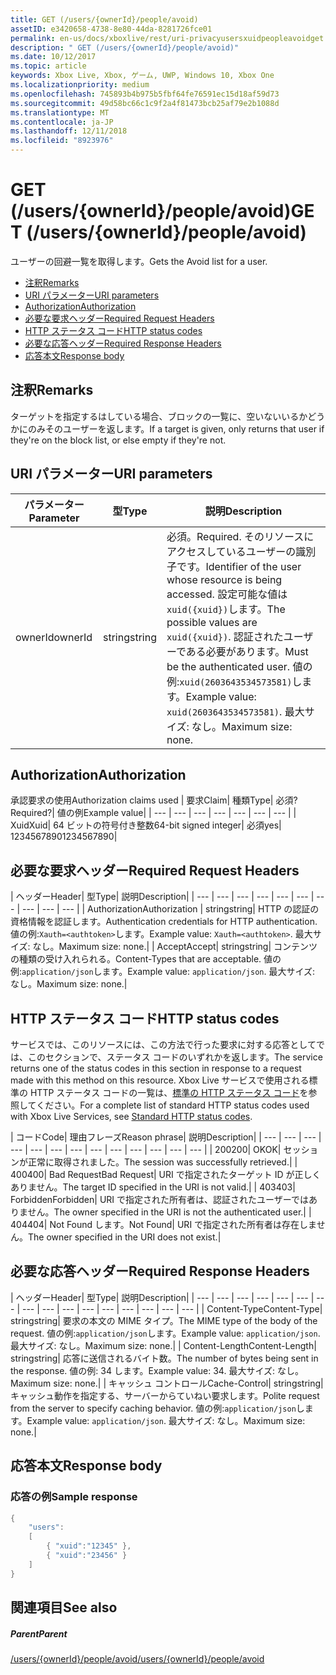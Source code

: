 ```yaml
---
title: GET (/users/{ownerId}/people/avoid)
assetID: e3420658-4738-8e80-44da-8281726fce01
permalink: en-us/docs/xboxlive/rest/uri-privacyusersxuidpeopleavoidget.html
description: " GET (/users/{ownerId}/people/avoid)"
ms.date: 10/12/2017
ms.topic: article
keywords: Xbox Live, Xbox, ゲーム, UWP, Windows 10, Xbox One
ms.localizationpriority: medium
ms.openlocfilehash: 745893b4b975b5fbf64fe76591ec15d18af59d73
ms.sourcegitcommit: 49d58bc66c1c9f2a4f81473bcb25af79e2b1088d
ms.translationtype: MT
ms.contentlocale: ja-JP
ms.lasthandoff: 12/11/2018
ms.locfileid: "8923976"
---
```

# <a name="get-usersowneridpeopleavoid"></a><span data-ttu-id="f39e9-104">GET (/users/{ownerId}/people/avoid)</span><span class="sxs-lookup"><span data-stu-id="f39e9-104">GET (/users/{ownerId}/people/avoid)</span></span>
<span data-ttu-id="f39e9-105">ユーザーの回避一覧を取得します。</span><span class="sxs-lookup"><span data-stu-id="f39e9-105">Gets the Avoid list for a user.</span></span>

  * [<span data-ttu-id="f39e9-106">注釈</span><span class="sxs-lookup"><span data-stu-id="f39e9-106">Remarks</span></span>](#ID4EQ)
  * [<span data-ttu-id="f39e9-107">URI パラメーター</span><span class="sxs-lookup"><span data-stu-id="f39e9-107">URI parameters</span></span>](#ID4EZ)
  * [<span data-ttu-id="f39e9-108">Authorization</span><span class="sxs-lookup"><span data-stu-id="f39e9-108">Authorization</span></span>](#ID4EEB)
  * [<span data-ttu-id="f39e9-109">必要な要求ヘッダー</span><span class="sxs-lookup"><span data-stu-id="f39e9-109">Required Request Headers</span></span>](#ID4EJC)
  * [<span data-ttu-id="f39e9-110">HTTP ステータス コード</span><span class="sxs-lookup"><span data-stu-id="f39e9-110">HTTP status codes</span></span>](#ID4EYD)
  * [<span data-ttu-id="f39e9-111">必要な応答ヘッダー</span><span class="sxs-lookup"><span data-stu-id="f39e9-111">Required Response Headers</span></span>](#ID4E1F)
  * [<span data-ttu-id="f39e9-112">応答本文</span><span class="sxs-lookup"><span data-stu-id="f39e9-112">Response body</span></span>](#ID4ESH)

<a id="ID4EQ"></a>


## <a name="remarks"></a><span data-ttu-id="f39e9-113">注釈</span><span class="sxs-lookup"><span data-stu-id="f39e9-113">Remarks</span></span>

<span data-ttu-id="f39e9-114">ターゲットを指定するはしている場合、ブロックの一覧に、空いないいるかどうかにのみそのユーザーを返します。</span><span class="sxs-lookup"><span data-stu-id="f39e9-114">If a target is given, only returns that user if they're on the block list, or else empty if they're not.</span></span>

<a id="ID4EZ"></a>


## <a name="uri-parameters"></a><span data-ttu-id="f39e9-115">URI パラメーター</span><span class="sxs-lookup"><span data-stu-id="f39e9-115">URI parameters</span></span>

| <span data-ttu-id="f39e9-116">パラメーター</span><span class="sxs-lookup"><span data-stu-id="f39e9-116">Parameter</span></span>| <span data-ttu-id="f39e9-117">型</span><span class="sxs-lookup"><span data-stu-id="f39e9-117">Type</span></span>| <span data-ttu-id="f39e9-118">説明</span><span class="sxs-lookup"><span data-stu-id="f39e9-118">Description</span></span>|
| --- | --- | --- |
| <span data-ttu-id="f39e9-119">ownerId</span><span class="sxs-lookup"><span data-stu-id="f39e9-119">ownerId</span></span>| <span data-ttu-id="f39e9-120">string</span><span class="sxs-lookup"><span data-stu-id="f39e9-120">string</span></span>| <span data-ttu-id="f39e9-121">必須。</span><span class="sxs-lookup"><span data-stu-id="f39e9-121">Required.</span></span> <span data-ttu-id="f39e9-122">そのリソースにアクセスしているユーザーの識別子です。</span><span class="sxs-lookup"><span data-stu-id="f39e9-122">Identifier of the user whose resource is being accessed.</span></span> <span data-ttu-id="f39e9-123">設定可能な値は<code>xuid({xuid})</code>します。</span><span class="sxs-lookup"><span data-stu-id="f39e9-123">The possible values are <code>xuid({xuid})</code>.</span></span> <span data-ttu-id="f39e9-124">認証されたユーザーである必要があります。</span><span class="sxs-lookup"><span data-stu-id="f39e9-124">Must be the authenticated user.</span></span> <span data-ttu-id="f39e9-125">値の例:<code>xuid(2603643534573581)</code>します。</span><span class="sxs-lookup"><span data-stu-id="f39e9-125">Example value: <code>xuid(2603643534573581)</code>.</span></span> <span data-ttu-id="f39e9-126">最大サイズ: なし。</span><span class="sxs-lookup"><span data-stu-id="f39e9-126">Maximum size: none.</span></span> |

<a id="ID4EEB"></a>


## <a name="authorization"></a><span data-ttu-id="f39e9-127">Authorization</span><span class="sxs-lookup"><span data-stu-id="f39e9-127">Authorization</span></span>

<span data-ttu-id="f39e9-128">承認要求の使用</span><span class="sxs-lookup"><span data-stu-id="f39e9-128">Authorization claims used</span></span> | <span data-ttu-id="f39e9-129">要求</span><span class="sxs-lookup"><span data-stu-id="f39e9-129">Claim</span></span>| <span data-ttu-id="f39e9-130">種類</span><span class="sxs-lookup"><span data-stu-id="f39e9-130">Type</span></span>| <span data-ttu-id="f39e9-131">必須?</span><span class="sxs-lookup"><span data-stu-id="f39e9-131">Required?</span></span>| <span data-ttu-id="f39e9-132">値の例</span><span class="sxs-lookup"><span data-stu-id="f39e9-132">Example value</span></span>|
| --- | --- | --- | --- | --- | --- | --- |
| <span data-ttu-id="f39e9-133">Xuid</span><span class="sxs-lookup"><span data-stu-id="f39e9-133">Xuid</span></span>| <span data-ttu-id="f39e9-134">64 ビットの符号付き整数</span><span class="sxs-lookup"><span data-stu-id="f39e9-134">64-bit signed integer</span></span>| <span data-ttu-id="f39e9-135">必須</span><span class="sxs-lookup"><span data-stu-id="f39e9-135">yes</span></span>| <span data-ttu-id="f39e9-136">1234567890</span><span class="sxs-lookup"><span data-stu-id="f39e9-136">1234567890</span></span>|

<a id="ID4EJC"></a>


## <a name="required-request-headers"></a><span data-ttu-id="f39e9-137">必要な要求ヘッダー</span><span class="sxs-lookup"><span data-stu-id="f39e9-137">Required Request Headers</span></span>

| <span data-ttu-id="f39e9-138">ヘッダー</span><span class="sxs-lookup"><span data-stu-id="f39e9-138">Header</span></span>| <span data-ttu-id="f39e9-139">型</span><span class="sxs-lookup"><span data-stu-id="f39e9-139">Type</span></span>| <span data-ttu-id="f39e9-140">説明</span><span class="sxs-lookup"><span data-stu-id="f39e9-140">Description</span></span>|
| --- | --- | --- | --- | --- | --- | --- | --- | --- | --- |
| <span data-ttu-id="f39e9-141">Authorization</span><span class="sxs-lookup"><span data-stu-id="f39e9-141">Authorization</span></span> | <span data-ttu-id="f39e9-142">string</span><span class="sxs-lookup"><span data-stu-id="f39e9-142">string</span></span>| <span data-ttu-id="f39e9-143">HTTP の認証の資格情報を認証します。</span><span class="sxs-lookup"><span data-stu-id="f39e9-143">Authentication credentials for HTTP authentication.</span></span> <span data-ttu-id="f39e9-144">値の例:<code>Xauth=&lt;authtoken></code>します。</span><span class="sxs-lookup"><span data-stu-id="f39e9-144">Example value: <code>Xauth=&lt;authtoken></code>.</span></span> <span data-ttu-id="f39e9-145">最大サイズ: なし。</span><span class="sxs-lookup"><span data-stu-id="f39e9-145">Maximum size: none.</span></span>|
| <span data-ttu-id="f39e9-146">Accept</span><span class="sxs-lookup"><span data-stu-id="f39e9-146">Accept</span></span>| <span data-ttu-id="f39e9-147">string</span><span class="sxs-lookup"><span data-stu-id="f39e9-147">string</span></span>| <span data-ttu-id="f39e9-148">コンテンツの種類の受け入れられる。</span><span class="sxs-lookup"><span data-stu-id="f39e9-148">Content-Types that are acceptable.</span></span> <span data-ttu-id="f39e9-149">値の例:<code>application/json</code>します。</span><span class="sxs-lookup"><span data-stu-id="f39e9-149">Example value: <code>application/json</code>.</span></span> <span data-ttu-id="f39e9-150">最大サイズ: なし。</span><span class="sxs-lookup"><span data-stu-id="f39e9-150">Maximum size: none.</span></span>|

<a id="ID4EYD"></a>


## <a name="http-status-codes"></a><span data-ttu-id="f39e9-151">HTTP ステータス コード</span><span class="sxs-lookup"><span data-stu-id="f39e9-151">HTTP status codes</span></span>

<span data-ttu-id="f39e9-152">サービスでは、このリソースには、この方法で行った要求に対する応答としてでは、このセクションで、ステータス コードのいずれかを返します。</span><span class="sxs-lookup"><span data-stu-id="f39e9-152">The service returns one of the status codes in this section in response to a request made with this method on this resource.</span></span> <span data-ttu-id="f39e9-153">Xbox Live サービスで使用される標準の HTTP ステータス コードの一覧は、[標準の HTTP ステータス コード](../../additional/httpstatuscodes.md)を参照してください。</span><span class="sxs-lookup"><span data-stu-id="f39e9-153">For a complete list of standard HTTP status codes used with Xbox Live Services, see [Standard HTTP status codes](../../additional/httpstatuscodes.md).</span></span>

| <span data-ttu-id="f39e9-154">コード</span><span class="sxs-lookup"><span data-stu-id="f39e9-154">Code</span></span>| <span data-ttu-id="f39e9-155">理由フレーズ</span><span class="sxs-lookup"><span data-stu-id="f39e9-155">Reason phrase</span></span>| <span data-ttu-id="f39e9-156">説明</span><span class="sxs-lookup"><span data-stu-id="f39e9-156">Description</span></span>|
| --- | --- | --- | --- | --- | --- | --- | --- | --- | --- | --- | --- | --- |
| <span data-ttu-id="f39e9-157">200</span><span class="sxs-lookup"><span data-stu-id="f39e9-157">200</span></span>| <span data-ttu-id="f39e9-158">OK</span><span class="sxs-lookup"><span data-stu-id="f39e9-158">OK</span></span>| <span data-ttu-id="f39e9-159">セッションが正常に取得されました。</span><span class="sxs-lookup"><span data-stu-id="f39e9-159">The session was successfully retrieved.</span></span>|
| <span data-ttu-id="f39e9-160">400</span><span class="sxs-lookup"><span data-stu-id="f39e9-160">400</span></span>| <span data-ttu-id="f39e9-161">Bad Request</span><span class="sxs-lookup"><span data-stu-id="f39e9-161">Bad Request</span></span>| <span data-ttu-id="f39e9-162">URI で指定されたターゲット ID が正しくありません。</span><span class="sxs-lookup"><span data-stu-id="f39e9-162">The target ID specified in the URI is not valid.</span></span>|
| <span data-ttu-id="f39e9-163">403</span><span class="sxs-lookup"><span data-stu-id="f39e9-163">403</span></span>| <span data-ttu-id="f39e9-164">Forbidden</span><span class="sxs-lookup"><span data-stu-id="f39e9-164">Forbidden</span></span>| <span data-ttu-id="f39e9-165">URI で指定された所有者は、認証されたユーザーではありません。</span><span class="sxs-lookup"><span data-stu-id="f39e9-165">The owner specified in the URI is not the authenticated user.</span></span>|
| <span data-ttu-id="f39e9-166">404</span><span class="sxs-lookup"><span data-stu-id="f39e9-166">404</span></span>| <span data-ttu-id="f39e9-167">Not Found します。</span><span class="sxs-lookup"><span data-stu-id="f39e9-167">Not Found</span></span>| <span data-ttu-id="f39e9-168">URI で指定された所有者は存在しません。</span><span class="sxs-lookup"><span data-stu-id="f39e9-168">The owner specified in the URI does not exist.</span></span>|

<a id="ID4E1F"></a>


## <a name="required-response-headers"></a><span data-ttu-id="f39e9-169">必要な応答ヘッダー</span><span class="sxs-lookup"><span data-stu-id="f39e9-169">Required Response Headers</span></span>

| <span data-ttu-id="f39e9-170">ヘッダー</span><span class="sxs-lookup"><span data-stu-id="f39e9-170">Header</span></span>| <span data-ttu-id="f39e9-171">型</span><span class="sxs-lookup"><span data-stu-id="f39e9-171">Type</span></span>| <span data-ttu-id="f39e9-172">説明</span><span class="sxs-lookup"><span data-stu-id="f39e9-172">Description</span></span>|
| --- | --- | --- | --- | --- | --- | --- | --- | --- | --- | --- | --- | --- | --- | --- | --- |
| <span data-ttu-id="f39e9-173">Content-Type</span><span class="sxs-lookup"><span data-stu-id="f39e9-173">Content-Type</span></span>| <span data-ttu-id="f39e9-174">string</span><span class="sxs-lookup"><span data-stu-id="f39e9-174">string</span></span>| <span data-ttu-id="f39e9-175">要求の本文の MIME タイプ。</span><span class="sxs-lookup"><span data-stu-id="f39e9-175">The MIME type of the body of the request.</span></span> <span data-ttu-id="f39e9-176">値の例:<code>application/json</code>します。</span><span class="sxs-lookup"><span data-stu-id="f39e9-176">Example value: <code>application/json</code>.</span></span> <span data-ttu-id="f39e9-177">最大サイズ: なし。</span><span class="sxs-lookup"><span data-stu-id="f39e9-177">Maximum size: none.</span></span>|
| <span data-ttu-id="f39e9-178">Content-Length</span><span class="sxs-lookup"><span data-stu-id="f39e9-178">Content-Length</span></span>| <span data-ttu-id="f39e9-179">string</span><span class="sxs-lookup"><span data-stu-id="f39e9-179">string</span></span>| <span data-ttu-id="f39e9-180">応答に送信されるバイト数。</span><span class="sxs-lookup"><span data-stu-id="f39e9-180">The number of bytes being sent in the response.</span></span> <span data-ttu-id="f39e9-181">値の例: 34 します。</span><span class="sxs-lookup"><span data-stu-id="f39e9-181">Example value: 34.</span></span> <span data-ttu-id="f39e9-182">最大サイズ: なし。</span><span class="sxs-lookup"><span data-stu-id="f39e9-182">Maximum size: none.</span></span>|
| <span data-ttu-id="f39e9-183">キャッシュ コントロール</span><span class="sxs-lookup"><span data-stu-id="f39e9-183">Cache-Control</span></span>| <span data-ttu-id="f39e9-184">string</span><span class="sxs-lookup"><span data-stu-id="f39e9-184">string</span></span>| <span data-ttu-id="f39e9-185">キャッシュ動作を指定する、サーバーからていねい要求します。</span><span class="sxs-lookup"><span data-stu-id="f39e9-185">Polite request from the server to specify caching behavior.</span></span> <span data-ttu-id="f39e9-186">値の例:<code>application/json</code>します。</span><span class="sxs-lookup"><span data-stu-id="f39e9-186">Example value: <code>application/json</code>.</span></span> <span data-ttu-id="f39e9-187">最大サイズ: なし。</span><span class="sxs-lookup"><span data-stu-id="f39e9-187">Maximum size: none.</span></span>|

<a id="ID4ESH"></a>


## <a name="response-body"></a><span data-ttu-id="f39e9-188">応答本文</span><span class="sxs-lookup"><span data-stu-id="f39e9-188">Response body</span></span>

<a id="ID4EYH"></a>


### <a name="sample-response"></a><span data-ttu-id="f39e9-189">応答の例</span><span class="sxs-lookup"><span data-stu-id="f39e9-189">Sample response</span></span>


```cpp
{
    "users":
    [
        { "xuid":"12345" },
        { "xuid":"23456" }
    ]
}

```


<a id="ID4EDAAC"></a>


## <a name="see-also"></a><span data-ttu-id="f39e9-190">関連項目</span><span class="sxs-lookup"><span data-stu-id="f39e9-190">See also</span></span>

<a id="ID4EFAAC"></a>


##### <a name="parent"></a><span data-ttu-id="f39e9-191">Parent</span><span class="sxs-lookup"><span data-stu-id="f39e9-191">Parent</span></span>

[<span data-ttu-id="f39e9-192">/users/{ownerId}/people/avoid</span><span class="sxs-lookup"><span data-stu-id="f39e9-192">/users/{ownerId}/people/avoid</span></span>](uri-privacyusersxuidpeopleavoid.md)
